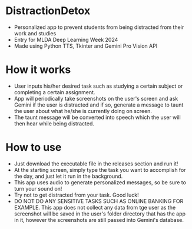 # DistractionDetox
- Personalized app to prevent students from being distracted from their work and studies
- Entry for MLDA Deep Learning Week 2024
- Made using Python TTS, Tkinter and Gemini Pro Vision API

# How it works
- User inputs his/her desired task such as studying a certain subject or completing a certain assignment.
- App will periodically take screenshots on the user's screen and ask Gemini if the user is distracted and if so, generate a message to taunt the user about what he/she is currently doing on screen.
- The taunt message will be converted into speech which the user will then hear while being distracted.

# How to use
- Just download the executable file in the releases section and run it!
- At the starting screen, simply type the task you want to accomplish for the day, and just let it run in the background.
- This app uses audio to generate personalized messages, so be sure to turn your sound on!
- Try not to get distracted from your task. Good luck!
- DO NOT DO ANY SENSITIVE TASKS SUCH AS ONLINE BANKING FOR EXAMPLE. This app does not collect any data from tge user as the screenshot will be saved in the user's folder directory that has the app in it, however the screenshots are still passed into Gemini's database.
